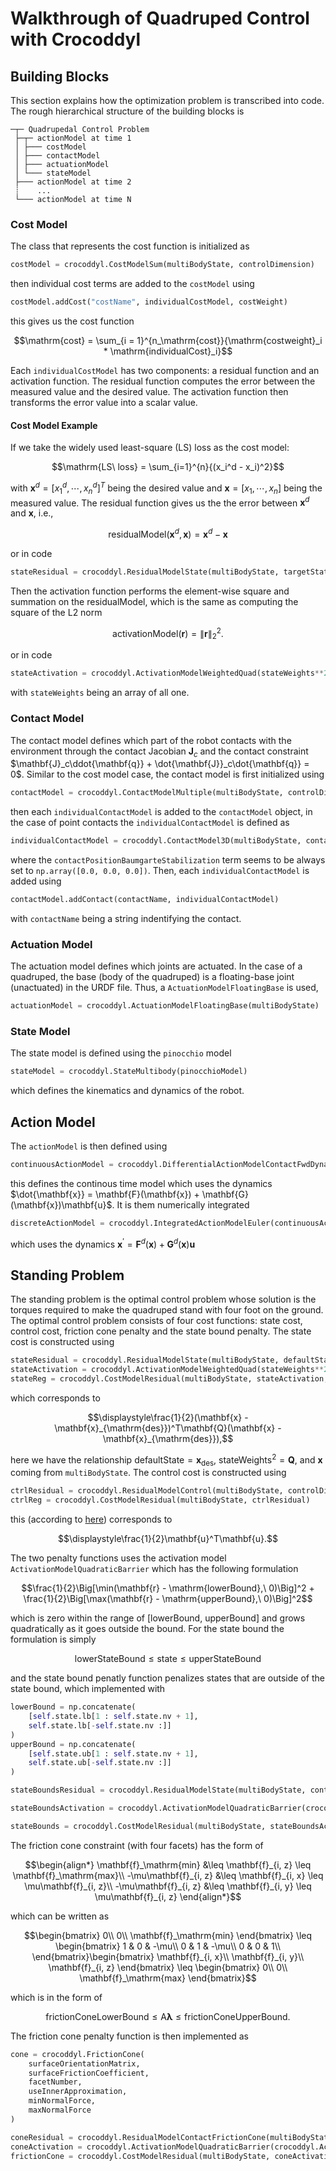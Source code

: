 # Walkthrough of Quadruped Control with Crocoddyl

## Building Blocks

This section explains how the optimization problem is transcribed into code. The rough hierarchical structure of the building blocks is

```text
─┬─ Quadrupedal Control Problem
 ├─┬─ actionModel at time 1
 │ ├─── costModel
 │ ├─── contactModel
 │ ├─── actuationModel
 │ └─── stateModel
 ├─── actionModel at time 2
 ┊    ...              
 └─── actionModel at time N
```

### Cost Model

The class that represents the cost function is initialized as

```python
costModel = crocoddyl.CostModelSum(multiBodyState, controlDimension)
```

then individual cost terms are added to the `costModel` using

```python
costModel.addCost("costName", individualCostModel, costWeight)
```

this gives us the cost function

$$\mathrm{cost} = \sum_{i = 1}^{n_\mathrm{cost}}{\mathrm{costweight}_i * \mathrm{individualCost}_i}$$

Each `individualCostModel` has two components: a residual function and an activation function. The residual function computes the error between the measured value and the desired value. The activation function then transforms the error value into a scalar value. 

#### Cost Model Example

If we take the widely used least-square (LS) loss as the cost model:

$$\mathrm{LS\ loss} = \sum_{i=1}^{n}{(x_i^d - x_i)^2}$$

with $\mathbf{x}^d = [x_1^d, \cdots, x_n^d]^T$ being the desired value and $\mathbf{x} = [x_1, \cdots, x_n]$ being the measured value. The residual function gives us the the error between $\mathbf{x}^d$ and $\mathbf{x}$, i.e.,

$$\mathrm{residualModel}(\mathbf{x}^d, \mathbf{x}) = \mathbf{x}^d - \mathbf{x}$$

or in code

```python
stateResidual = crocoddyl.ResidualModelState(multiBodyState, targetState, controlDimension)
```

Then the activation function performs the element-wise square and summation on the $\mathrm{residualModel}$, which is the same as computing the square of the L2 norm

$$\mathrm{activationModel}(\mathbf{r}) = \|\mathbf{r}\|_2^2.$$

or in code

```python
stateActivation = crocoddyl.ActivationModelWeightedQuad(stateWeights**2)
```

with `stateWeights` being an array of all one. 

### Contact Model

The contact model defines which part of the robot contacts with the environment through the contact Jacobian $\mathbf{J}_c$ and the contact constraint $\mathbf{J}_c\ddot{\mathbf{q}} + \dot{\mathbf{J}}_c\dot{\mathbf{q}} = 0$. Similar to the cost model case, the contact model is first initialized using

```python
contactModel = crocoddyl.ContactModelMultiple(multiBodyState, controlDimension)
```

then each `individualContactModel` is added to the `contactModel` object, in the case of point contacts the `individualContactModel` is defined as

```python
individualContactModel = crocoddyl.ContactModel3D(multiBodyState, contactFrameID, contactPositionBaumgarteStabilization, controlDimension, baumgarteStabilizationGains)
```

where the `contactPositionBaumgarteStabilization` term seems to be always set to `np.array([0.0, 0.0, 0.0])`. Then, each `individualContactModel` is added using 

```python
contactModel.addContact(contactName, individualContactModel)
```

with `contactName` being a string indentifying the contact.

### Actuation Model

The actuation model defines which joints are actuated. In the case of a quadruped, the base (body of the quadruped) is a floating-base joint (unactuated) in the URDF file. Thus, a `ActuationModelFloatingBase` is used,

```python
actuationModel = crocoddyl.ActuationModelFloatingBase(multiBodyState)
```

### State Model

The state model is defined using the `pinocchio` model

```python
stateModel = crocoddyl.StateMultibody(pinocchioModel)
```

which defines the kinematics and dynamics of the robot.

## Action Model

The `actionModel` is then defined using 

```python
continuousActionModel = crocoddyl.DifferentialActionModelContactFwdDynamics(stateModel, actuationModel, contactModel, costModel, JMinvJt_damping, enable_force)
```

this defines the continous time model which uses the dynamics $\dot{\mathbf{x}} = \mathbf{F}(\mathbf{x}) + \mathbf{G}(\mathbf{x})\mathbf{u}$. It is them numerically integrated

```python
discreteActionModel = crocoddyl.IntegratedActionModelEuler(continuousActionModel, timeStep)
```

which uses the dynamics $\mathbf{x}^\prime = \mathbf{F}^d(\mathbf{x}) + \mathbf{G}^d(\mathbf{x})\mathbf{u}$

## Standing Problem

The standing problem is the optimal control problem whose solution is the torques required to make the quadruped stand with four foot on the ground. The optimal control problem consists of four cost functions: state cost, control cost, friction cone penalty and the state bound penalty. The state cost is constructed using 

```python
stateResidual = crocoddyl.ResidualModelState(multiBodyState, defaultState, controlDimension)
stateActivation = crocoddyl.ActivationModelWeightedQuad(stateWeights**2)
stateReg = crocoddyl.CostModelResidual(multiBodyState, stateActivation, stateResidual)
```

which corresponds to 

$$\displaystyle\frac{1}{2}(\mathbf{x} - \mathbf{x}_{\mathrm{des}})^T\mathbf{Q}(\mathbf{x} - \mathbf{x}_{\mathrm{des}}),$$ 

here we have the relationship $\mathrm{defaultState} = \mathbf{x}_{\mathrm{des}}$, $\mathrm{stateWeights}^2 = \mathbf{Q}$, and $\mathbf{x}$ coming from `multiBodyState`. The control cost is constructed using

```python
ctrlResidual = crocoddyl.ResidualModelControl(multiBodyState, controlDimension)
ctrlReg = crocoddyl.CostModelResidual(multiBodyState, ctrlResidual)
```

this (according to [here](https://gepettoweb.laas.fr/doc/loco-3d/crocoddyl/master/doxygen-html/classcrocoddyl_1_1CostModelResidualTpl.html#:~:text=%E2%97%86-,CostModelResidualTpl,-()%20%5B2/2)) corresponds to 

$$\displaystyle\frac{1}{2}\mathbf{u}^T\mathbf{u}.$$

The two penalty functions uses the activation model `ActivationModelQuadraticBarrier` which has the following formulation

$$\frac{1}{2}\Big[\min(\mathbf{r} - \mathrm{lowerBound},\ 0)\Big]^2 + \frac{1}{2}\Big[\max(\mathbf{r} - \mathrm{upperBound},\ 0)\Big]^2$$

which is zero within the range of $[\mathrm{lowerBound},\ \mathrm{upperBound}]$ and grows quadratically as it goes outside the bound. For the state bound the formulation is simply

$$\mathrm{lowerStateBound} \leq \mathrm{state} \leq \mathrm{upperStateBound}$$

and the state bound penatly function penalizes states that are outside of the state bound, which implemented with

```python
lowerBound = np.concatenate(
    [self.state.lb[1 : self.state.nv + 1], 
    self.state.lb[-self.state.nv :]]
)
upperBound = np.concatenate(
    [self.state.ub[1 : self.state.nv + 1], 
    self.state.ub[-self.state.nv :]]
)

stateBoundsResidual = crocoddyl.ResidualModelState(multiBodyState, controlDimension)

stateBoundsActivation = crocoddyl.ActivationModelQuadraticBarrier(crocoddyl.ActivationBounds(lowerBound, upperBound))

stateBounds = crocoddyl.CostModelResidual(multiBodyState, stateBoundsActivation, stateBoundsResidual)
```

The friction cone constraint (with four facets) has the form of

$$\begin{align*}
\mathbf{f}_\mathrm{min} &\leq \mathbf{f}_{i, z} \leq \mathbf{f}_\mathrm{max}\\
-\mu\mathbf{f}_{i, z} &\leq \mathbf{f}_{i, x} \leq \mu\mathbf{f}_{i, z}\\
-\mu\mathbf{f}_{i, z} &\leq \mathbf{f}_{i, y} \leq \mu\mathbf{f}_{i, z}
\end{align*}$$

which can be written as

$$\begin{bmatrix}
    0\\
    0\\
    \mathbf{f}_\mathrm{min}
\end{bmatrix} \leq \begin{bmatrix}
    1 & 0 & -\mu\\
    0 & 1 & -\mu\\
    0 & 0 & 1\\
\end{bmatrix}\begin{bmatrix}
    \mathbf{f}_{i, x}\\
    \mathbf{f}_{i, y}\\
    \mathbf{f}_{i, z}
\end{bmatrix} \leq \begin{bmatrix}
    0\\
    0\\
    \mathbf{f}_\mathrm{max}
\end{bmatrix}$$

which is in the form of

$$\mathrm{frictionConeLowerBound} \leq \mathrm{A}\boldsymbol{\lambda} \leq \mathrm{frictionConeUpperBound}.$$

The friction cone penalty function is then implemented as

```python
cone = crocoddyl.FrictionCone(
    surfaceOrientationMatrix, 
    surfaceFrictionCoefficient, 
    facetNumber, 
    useInnerApproximation, 
    minNormalForce, 
    maxNormalForce
)

coneResidual = crocoddyl.ResidualModelContactFrictionCone(multiBodyState, contactFrameId, cone, controlDimension)
coneActivation = crocoddyl.ActivationModelQuadraticBarrier(crocoddyl.ActivationBounds(cone.lb, cone.ub))
frictionCone = crocoddyl.CostModelResidual(multiBodyState, coneActivation, coneResidual)
```
